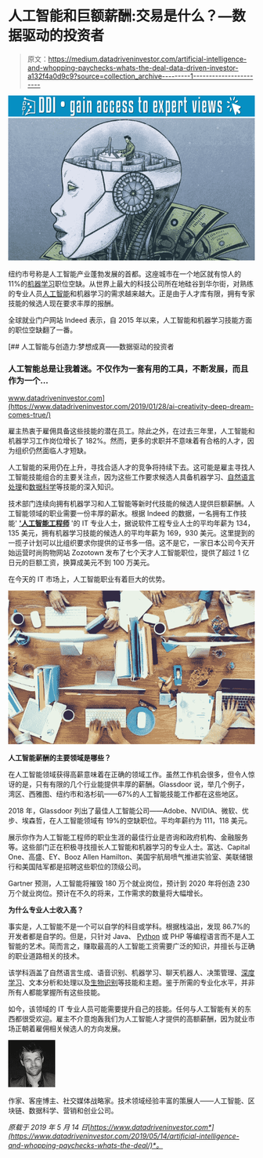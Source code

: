 # 人工智能和巨额薪酬:交易是什么？—数据驱动的投资者

> 原文：<https://medium.datadriveninvestor.com/artificial-intelligence-and-whopping-paychecks-whats-the-deal-data-driven-investor-a132f4a0d9c9?source=collection_archive---------1----------------------->

[![](img/09c4f86c2e8fbb355f03f4a149b67cd6.png)](http://www.track.datadriveninvestor.com/1B9E)![](img/d92bec320b2585795bb5aa98b64be088.png)

纽约市号称是人工智能产业蓬勃发展的首都。这座城市在一个地区就有惊人的 11%的[机器学习](https://www.datadriveninvestor.com/glossary/machine-learning/)职位空缺。从世界上最大的科技公司所在地硅谷到华尔街，对熟练的专业人员[人工智能](https://www.datadriveninvestor.com/glossary/artificial-intelligence/)和机器学习的需求越来越大。正是由于人才库有限，拥有专家技能的候选人现在要求丰厚的报酬。

全球就业门户网站 Indeed 表示，自 2015 年以来，人工智能和机器学习技能方面的职位空缺翻了一番。

[](https://www.datadriveninvestor.com/2019/01/28/ai-creativity-deep-dream-comes-true/) [## 人工智能与创造力:梦想成真——数据驱动的投资者

### 人工智能总是让我着迷。不仅作为一套有用的工具，不断发展，而且作为一个…

www.datadriveninvestor.com](https://www.datadriveninvestor.com/2019/01/28/ai-creativity-deep-dream-comes-true/) 

雇主热衷于雇佣具备这些技能的潜在员工。除此之外，在过去三年里，人工智能和机器学习工作岗位增长了 182%。然而，更多的求职并不意味着有合格的人才，因为组织仍然面临人才短缺。

人工智能的采用仍在上升，寻找合适人才的竞争将持续下去。这可能是雇主寻找人工智能技能组合的主要关注点，因为这些工作要求候选人具备机器学习、[自然语言处理](https://www.datadriveninvestor.com/glossary/natural-language-processing/)和[数据科学](https://www.datadriveninvestor.com/glossary/data-science/)等技能的深入知识。

技术部门连续向拥有机器学习和人工智能等新时代技能的候选人提供巨额薪酬。人工智能领域的职业需要一份丰厚的薪水。根据 Indeed 的数据，一名拥有工作技能' [**'人工智能工程师**](https://www.artiba.org/certification/artificial-intelligence-certification) '的 IT 专业人士，据说软件工程专业人士的平均年薪为 134，135 美元，拥有机器学习技能的候选人的平均年薪为 169，930 美元。这里提到的一揽子计划可以比组织要求你提供的证书多一倍。这不是它，一家日本公司今天开始运营时尚购物网站 Zozotown 发布了七个天才人工智能职位，提供了超过 1 亿日元的巨额工资，换算成美元不到 100 万美元。

在今天的 IT 市场上，人工智能职业有着巨大的优势。

![](img/06666178d475faa1edfa7daf5efd3ee8.png)

**人工智能薪酬的主要领域是哪些？**

在人工智能领域获得高薪意味着在正确的领域工作。虽然工作机会很多，但令人惊讶的是，只有有限的几个行业能提供丰厚的薪酬。Glassdoor 说，举几个例子，湾区、西雅图、纽约市和洛杉矶——67%的人工智能技能工作都在这些地区。

2018 年，Glassdoor 列出了最佳人工智能公司——Adobe、NVIDIA、微软、优步、埃森哲，在人工智能领域有 19%的空缺职位。平均年薪约为 111，118 美元。

展示你作为人工智能工程师的职业生涯的最佳行业是咨询和政府机构、金融服务等。这些部门正在积极寻找擅长人工智能和机器学习的专业人士。富达、Capital One、高盛、EY、Booz Allen Hamilton、美国宇航局喷气推进实验室、美联储银行和美国陆军都是招聘这些职位的顶级公司。

Gartner 预测，人工智能将摧毁 180 万个就业岗位，预计到 2020 年将创造 230 万个就业岗位。预计在不久的将来，工作需求的数量将大幅增长。

**为什么专业人士收入高？**

事实是，人工智能不是一个可以自学的科目或学科。根据栈溢出，发现 86.7%的开发者都是自学的。但是，只针对 Java、 [Python](https://www.datadriveninvestor.com/glossary/python/) 或 PHP 等编程语言而不是人工智能的艺术。简而言之，赚取最高的人工智能工资需要广泛的知识，并擅长与正确的职业道路相关的技术。

该学科涵盖了自然语言生成、语音识别、机器学习、聊天机器人、决策管理、[深度学习](https://www.datadriveninvestor.com/glossary/deep-learning/)、文本分析和处理以及[生物识别](https://www.datadriveninvestor.com/glossary/biometrics/)等技能和主题。鉴于所需的专业化水平，并非所有人都能掌握所有这些技能。

如今，该领域的 IT 专业人员可能需要提升自己的技能。任何与人工智能有关的东西都很受欢迎。雇主不介意炮轰我们为人工智能人才提供的高额薪酬，因为就业市场正朝着雇佣相关候选人的方向发展。

![](img/d56ea26c3edd64bad41a066fa5cd0059.png)

作家、客座博主、社交媒体战略家。技术领域经验丰富的策展人——人工智能、区块链、数据科学、营销和创业公司。

*原载于 2019 年 5 月 14 日*[*https://www.datadriveninvestor.com*](https://www.datadriveninvestor.com/2019/05/14/artificial-intelligence-and-whopping-paychecks-whats-the-deal/)*。*